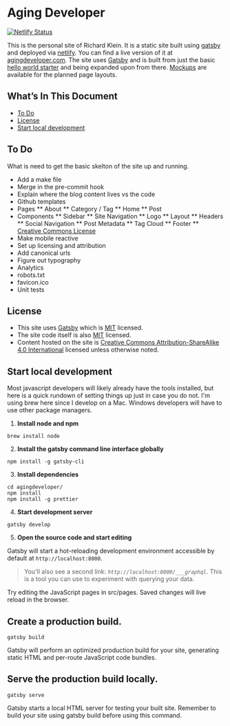 # Aging Developer

[![Netlify Status](https://api.netlify.com/api/v1/badges/9fff03eb-d9c8-48d1-887d-11aea21246cd/deploy-status)](https://app.netlify.com/sites/agingdeveloper/deploys)

This is the personal site of Richard Klein. It is a static site built using [gatsby](https://www.gatsbyjs.org/) and deployed via [netlify](https://www.netlify.com/). You can find a live version of it at [agingdeveloper.com](https://agingdeveloper.com/). The site uses [Gatsby](https://gatsbyjs.org) and is built from just the basic [hello world starter](https://www.gatsbyjs.org/starters/gatsbyjs/gatsby-starter-hello-world/) and being expanded upon from there. [Mockups](./mocks) are available for the planned page layouts.

## What’s In This Document
- [To Do](#-to-do)
- [License](#-license)
- [Start local development](#-start-local-development)

## To Do

What is need to get the  basic skelton of the site up and running.

* Add a make file
* Merge in the pre-commit hook
* Explain where the blog content lives vs the code
* Github templates
* Pages
    ** About
    ** Category / Tag
    ** Home
    ** Post
* Components
    ** Sidebar
    ** Site Navigation
    ** Logo
    ** Layout
    ** Headers
    ** Social Navigation
    ** Post Metadata
    ** Tag Cloud
    ** Footer
    ** [Creative Commons License](https://creativecommons.org/choose/#metadata)
* Make mobile reactive
* Set up licensing and attribution
* Add canonical urls
* Figure out typography
* Analytics
* robots.txt
* favicon.ico
* Unit tests

## License
- This site uses [Gatsby](https://gatsbyjs.org) which is [MIT](https://github.com/gatsbyjs/gatsby/blob/master/LICENSE) licensed.
- The site code itself is also [MIT](/LICENSE) licensed.
- Content hosted on the site is [Creative Commons Attribution-ShareAlike 4.0 International](https://creativecommons.org/licenses/by-sa/4.0/) licensed unless otherwise noted.

## Start local development
Most javascript developers will likely already have the tools installed, but here is a quick rundown of setting things up just in case you do not. I'm using brew here since I develop on a Mac. Windows developers will have to use other package
managers.

1. **Install node and npm**

```cli
brew install node
```

2. **Install the gatsby command line interface globally**

```cli
npm install -g gatsby-cli
```

3. **Install dependencies**

```cli
cd agingdeveloper/
npm install
npm install -g prettier
```

4. **Start development server**

```cli
gatsby develop
```

5. **Open the source code and start editing**

Gatsby will start a hot-reloading development environment accessible by default at `http://localhost:8000`.

> You'll also see a second link: _`http://localhost:8000/___graphql`_. This is a tool you can use to experiment with querying your data.

Try editing the JavaScript pages in src/pages. Saved changes will live reload in the browser.

## Create a production build.

```cli
gatsby build
```

Gatsby will perform an optimized production build for your site, generating static HTML and per-route JavaScript code bundles.

## Serve the production build locally.

```cli
gatsby serve
```

Gatsby starts a local HTML server for testing your built site. Remember to build your site using gatsby build before using this command.